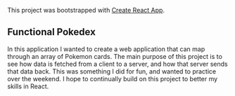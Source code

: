 This project was bootstrapped with [Create React App](https://github.com/facebook/create-react-app).

## Functional Pokedex

In this application I wanted to create a web application that can map through an array of Pokemon cards. The main purpose of this project is to see how data is fetched from a client to a server, and how that server sends that data back. This was something I did for fun, and wanted to practice over the weekend. I hope to continually build on this project to better my skills in React.
